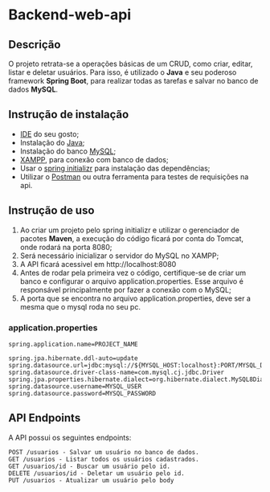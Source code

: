 # Backend-web-api

## Descrição
O projeto retrata-se a operações básicas de um CRUD, como criar, editar, listar e deletar usuários. Para isso, é utilizado o **Java** e seu poderoso framework **Spring Boot**, para realizar todas as tarefas e salvar no banco de dados **MySQL**.

## Instrução de instalação
* <a href='https://www.jetbrains.com/pt-br/idea/'>IDE</a> do seu gosto;
* Instalação do <a href='https://www.java.com/pt-BR/download/manual.jsp'>Java</a>;
* Instalação do banco <a href='https://www.mysql.com/downloads/'>MySQL</a>;
* <a href='https://www.apachefriends.org/pt_br/download.html'>XAMPP</a>, para conexão com banco de dados;
* Usar o <a href='https://start.spring.io/'>spring initializr</a> para instalação das dependências;
* Utilizar o <a href='https://www.postman.com/downloads/'>Postman</a> ou outra ferramenta para testes de requisições na api.

## Instrução de uso
1. Ao criar um projeto pelo spring initializr e utilizar o gerenciador de pacotes **Maven**, a execução do código ficará por conta do Tomcat, onde rodará na porta 8080;
2. Será necessário inicializar o servidor do MySQL no XAMPP;
3. A API ficará acessivel em <a>http://localhost:8080</a>
4. Antes de rodar pela primeira vez o código, certifique-se de criar um banco e configurar o arquivo application.properties. Esse arquivo é responsável principalmente por fazer a conexão com o MySQL;
5. A porta que se encontra no arquivo application.properties, deve ser a mesma que o mysql roda no seu pc.

### application.properties
```properties
spring.application.name=PROJECT_NAME

spring.jpa.hibernate.ddl-auto=update
spring.datasource.url=jdbc:mysql://${MYSQL_HOST:localhost}:PORT/MYSQL_DATABASE
spring.datasource.driver-class-name=com.mysql.cj.jdbc.Driver
spring.jpa.properties.hibernate.dialect=org.hibernate.dialect.MySQL8Dialect
spring.datasource.username=MYSQL_USER
spring.datasource.password=MYSQL_PASSWORD   
```

## API Endpoints

A API possui os seguintes endpoints:

```
POST /usuarios - Salvar um usuário no banco de dados.
GET /usuarios - Listar todos os usuários cadastrados.
GET /usuarios/id - Buscar um usuário pelo id.
DELETE /usuarios/id - Deletar um usuário pelo id.
PUT /usuarios - Atualizar um usuário pelo body
```









